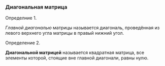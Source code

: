 ### Диагональная матрица
Определние 1.

*Главной диагональю* матрицы называется диагональ, проведённая из левого верхнего угла матрицы в правый нижний угол.

Определение 2.

**Диагональной матрицей** называется квадратная матрица, все элементы которой, стоящие вне главной диагонали, равны нулю.